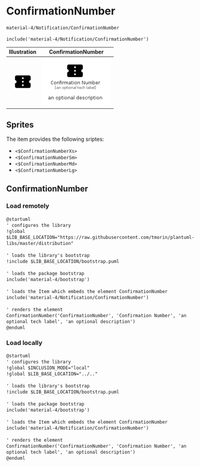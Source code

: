 # ConfirmationNumber


```text
material-4/Notification/ConfirmationNumber
```

```text
include('material-4/Notification/ConfirmationNumber')
```



| Illustration | ConfirmationNumber |
| :---: | :---: |
| ![illustration for Illustration](../../material-4/Notification/ConfirmationNumber.png) | ![illustration for ConfirmationNumber](../../material-4/Notification/ConfirmationNumber.Local.png) |



## Sprites
The item provides the following sriptes:

- `<$ConfirmationNumberXs>`
- `<$ConfirmationNumberSm>`
- `<$ConfirmationNumberMd>`
- `<$ConfirmationNumberLg>`





## ConfirmationNumber

### Load remotely
```plantuml
@startuml
' configures the library
!global $LIB_BASE_LOCATION="https://raw.githubusercontent.com/tmorin/plantuml-libs/master/distribution"

' loads the library's bootstrap
!include $LIB_BASE_LOCATION/bootstrap.puml

' loads the package bootstrap
include('material-4/bootstrap')

' loads the Item which embeds the element ConfirmationNumber
include('material-4/Notification/ConfirmationNumber')

' renders the element
ConfirmationNumber('ConfirmationNumber', 'Confirmation Number', 'an optional tech label', 'an optional description')
@enduml
```

### Load locally
```plantuml
@startuml
' configures the library
!global $INCLUSION_MODE="local"
!global $LIB_BASE_LOCATION="../.."

' loads the library's bootstrap
!include $LIB_BASE_LOCATION/bootstrap.puml

' loads the package bootstrap
include('material-4/bootstrap')

' loads the Item which embeds the element ConfirmationNumber
include('material-4/Notification/ConfirmationNumber')

' renders the element
ConfirmationNumber('ConfirmationNumber', 'Confirmation Number', 'an optional tech label', 'an optional description')
@enduml
```

